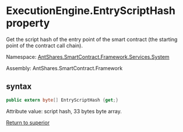 # ExecutionEngine.EntryScriptHash property

Get the script hash of the entry point of the smart contract (the starting point of the contract call chain).

Namespace: [AntShares.SmartContract.Framework.Services.System](../../System.md)

Assembly: AntShares.SmartContract.Framework

## syntax

```c#
public extern byte[] EntryScriptHash {get;}
```

Attribute value: script hash, 33 bytes byte array.



[Return to superior](../ExecutionEngine.md)
